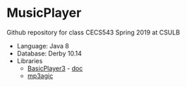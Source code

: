 # MusicPlayer

Github repository for class CECS543 Spring 2019 at CSULB


* Language: Java 8
* Database: Derby 10.14
* Libraries
  * [BasicPlayer3](http://www.javazoom.net/jlgui/api.html) - [doc](http://www.it.uu.se/edu/course/homepage/devgui/vt07/material/api/basicplayer3.0/javazoom/jlgui/basicplayer/BasicPlayer.html)
  * [mp3agic](https://github.com/mpatric/mp3agic)

